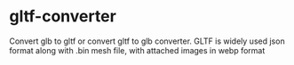 # gltf-converter
Convert glb to gltf or convert gltf to glb converter. GLTF is widely used json format along with .bin mesh file, with attached  images in webp format
